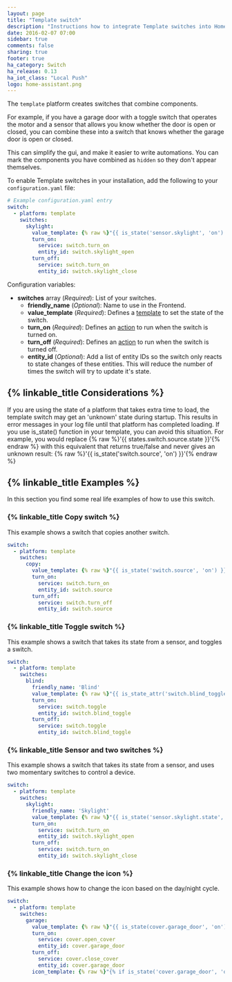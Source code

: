 ```yaml
---
layout: page
title: "Template switch"
description: "Instructions how to integrate Template switches into Home Assistant."
date: 2016-02-07 07:00
sidebar: true
comments: false
sharing: true
footer: true
ha_category: Switch
ha_release: 0.13
ha_iot_class: "Local Push"
logo: home-assistant.png
---
```


The `template` platform creates switches that combine components.

For example, if you have a garage door with a toggle switch that operates the motor and a sensor that allows you know whether the door is open or closed, you can combine these into a switch that knows whether the garage door is open or closed.

This can simplify the gui, and make it easier to write automations. You can mark the components you have combined as `hidden` so they don't appear themselves.

To enable Template switches in your installation, add the following to your `configuration.yaml` file:

```yaml
# Example configuration.yaml entry
switch:
  - platform: template
    switches:
      skylight:
        value_template: {% raw %}"{{ is_state('sensor.skylight', 'on') }}"{% endraw %}
        turn_on:
          service: switch.turn_on
          entity_id: switch.skylight_open
        turn_off:
          service: switch.turn_on
          entity_id: switch.skylight_close
```

Configuration variables:

- **switches** array (*Required*): List of your switches.
  - **friendly_name** (*Optional*): Name to use in the Frontend.
  - **value_template** (*Required*): Defines a [template](/topics/templating/) to set the state of the switch.
  - **turn_on** (*Required*): Defines an [action](/getting-started/automation/) to run when the switch is turned on.
  - **turn_off** (*Required*): Defines an [action](/getting-started/automation/) to run when the switch is turned off.
  - **entity_id** (*Optional*): Add a list of entity IDs so the switch only reacts to state changes of these entities. This will reduce the number of times the switch will try to update it's state.


## {% linkable_title Considerations %}

If you are using the state of a platform that takes extra time to load, the template switch may get an 'unknown' state during startup. This results in error messages in your log file until that platform has completed loading. If you use is_state() function in your template, you can avoid this situation. For example, you would replace {% raw %}'{{ states.switch.source.state }}'{% endraw %} with this equivalent that returns true/false and never gives an unknown result:
{% raw %}'{{ is_state('switch.source', 'on') }}'{% endraw %}

## {% linkable_title Examples %}

In this section you find some real life examples of how to use this switch.

### {% linkable_title Copy switch %}

This example shows a switch that copies another switch.

```yaml
switch:
  - platform: template
    switches:
      copy:
        value_template: {% raw %}"{{ is_state('switch.source', 'on') }}"{% endraw %}
        turn_on:
          service: switch.turn_on
          entity_id: switch.source
        turn_off:
          service: switch.turn_off
          entity_id: switch.source
````

### {% linkable_title Toggle switch %}

This example shows a switch that takes its state from a sensor, and toggles a switch.

```yaml
switch:
  - platform: template
    switches:
      blind:
        friendly_name: 'Blind'
        value_template: {% raw %}"{{ is_state_attr('switch.blind_toggle', 'sensor_state', 'on') }}"{% endraw %}
        turn_on:
          service: switch.toggle
          entity_id: switch.blind_toggle
        turn_off:
          service: switch.toggle
          entity_id: switch.blind_toggle
```

### {% linkable_title Sensor and two switches %}

This example shows a switch that takes its state from a sensor, and uses two momentary switches to control a device.

```yaml
switch:
  - platform: template
    switches:
      skylight:
        friendly_name: 'Skylight'
        value_template: {% raw %}"{{ is_state('sensor.skylight.state', 'on') }}"{% endraw %}
        turn_on:
          service: switch.turn_on
          entity_id: switch.skylight_open
        turn_off:
          service: switch.turn_on
          entity_id: switch.skylight_close
```
### {% linkable_title Change the icon %}

This example shows how to change the icon based on the day/night cycle.

```yaml
switch:
  - platform: template
    switches:
      garage:
        value_template: {% raw %}"{{ is_state(cover.garage_door', 'on') }}"{% endraw %}
        turn_on:
          service: cover.open_cover
          entity_id: cover.garage_door
        turn_off:
          service: cover.close_cover
          entity_id: cover.garage_door
        icon_template: {% raw %}"{% if is_state('cover.garage_door', 'open') %}mdi:garage-open{% else %}mdi:garage{% endif %}"{% endraw %}        
```


